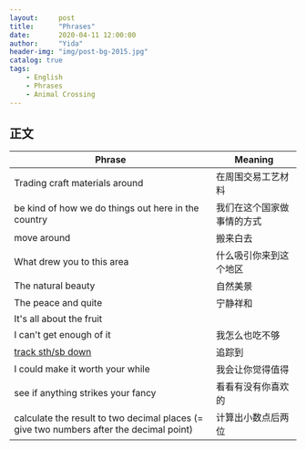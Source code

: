 ```yaml
---
layout:     post
title:      "Phrases"
date:       2020-04-11 12:00:00
author:     "Yida"
header-img: "img/post-bg-2015.jpg"
catalog: true
tags:
    - English
    - Phrases
    - Animal Crossing
---
```


## 正文

|Phrase| Meaning|
|------|-----|
|Trading craft materials around |在周围交易工艺材料|
|be kind of how we do things out here in the country |我们在这个国家做事情的方式|
|move around|搬来白去|
|What drew you to this area| 什么吸引你来到这个地区
|The natural beauty| 自然美景
|The peace and quite| 宁静祥和
|It's all about the fruit|
|I can't get enough of it| 我怎么也吃不够
|[track sth/sb down](https://dictionary.cambridge.org/us/dictionary/english-chinese-simplified/track-sth-sb-down?q=track+down)| 追踪到
|I could make it worth your while| 我会让你觉得值得
|see if anything strikes your fancy| 看看有没有你喜欢的
|calculate the result to two decimal places (= give two numbers after the decimal point)| 计算出小数点后两位

